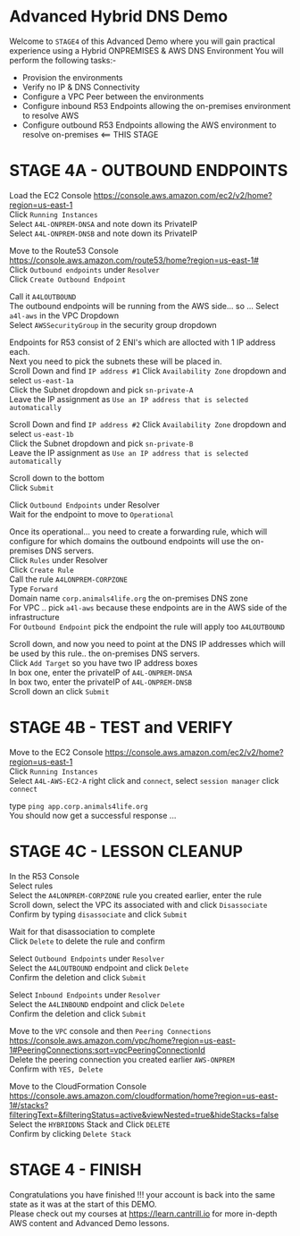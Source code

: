 # Advanced Hybrid DNS Demo  

Welcome to `STAGE4` of this Advanced Demo where you will gain practical experience using a Hybrid ONPREMISES & AWS DNS Environment
You will perform the following tasks:-  

- Provision the environments  
- Verify no IP & DNS Connectivity    
- Configure a VPC Peer between the environments  
- Configure inbound R53 Endpoints allowing the on-premises environment to resolve AWS   
- Configure outbound R53 Endpoints allowing the AWS environment to resolve on-premises <== THIS STAGE  

# STAGE 4A - OUTBOUND ENDPOINTS

Load the EC2 Console https://console.aws.amazon.com/ec2/v2/home?region=us-east-1  
Click `Running Instances`   
Select `A4L-ONPREM-DNSA` and note down its PrivateIP  
Select `A4L-ONPREM-DNSB` and note down its PrivateIP  



Move to the Route53 Console https://console.aws.amazon.com/route53/home?region=us-east-1#   
Click `Outbound endpoints`  under `Resolver`  
Click `Create Outbound Endpoint`  

Call it `A4LOUTBOUND`  
The outbound endpoints will be running from the AWS side... so ...
Select `a4l-aws` in the VPC Dropdown  
Select `AWSSecurityGroup` in the security group dropdown  

Endpoints for R53 consist of 2 ENI's which are allocted with 1 IP address each.  
Next you need to pick the subnets these will be placed in.  
Scroll Down and find `IP address #1`
Click `Availability Zone` dropdown and select `us-east-1a`  
Click the Subnet dropdown and pick `sn-private-A`  
Leave the IP assignment as `Use an IP address that is selected automatically`  

Scroll Down and find `IP address #2`
Click `Availability Zone` dropdown and select `us-east-1b`  
Click the Subnet dropdown and pick `sn-private-B`  
Leave the IP assignment as `Use an IP address that is selected automatically`  

Scroll down to the bottom  
Click `Submit`  

Click `Outbound Endpoints` under Resolver  
Wait for the endpoint to move to `Operational`  

Once its operational... you need to create a forwarding rule, which will configure for which domains the outbound endpoints will use the on-premises DNS servers.  
Click `Rules` under Resolver  
Click `Create Rule`    
Call the rule `A4LONPREM-CORPZONE`  
Type `Forward`  
Domain name `corp.animals4life.org` the on-premises DNS zone  
For VPC .. pick `a4l-aws` because these endpoints are in the AWS side of the infrastructure  
For `Outbound Endpoint` pick the endpoint the rule will apply too `A4LOUTBOUND`  

Scroll down, and now you need to point at the DNS IP addresses which will be used by this rule.. the on-premises DNS servers.  
Click `Add Target` so you have two IP address boxes  
In box one, enter the privateIP of `A4L-ONPREM-DNSA`  
In box two, enter the privateIP of `A4L-ONPREM-DNSB`  
Scroll down an click `Submit`  

# STAGE 4B - TEST and VERIFY

Move to the EC2 Console https://console.aws.amazon.com/ec2/v2/home?region=us-east-1  
Click `Running Instances`  
Select `A4L-AWS-EC2-A` right click and `connect`, select `session manager` click `connect`  

type `ping app.corp.animals4life.org`   
You should now get a successful response ...

# STAGE 4C - LESSON CLEANUP

In the R53 Console  
Select rules  
Select the `A4LONPREM-CORPZONE` rule you created earlier, enter the rule  
Scroll down, select the VPC its associated with and click `Disassociate` 
Confirm by typing `disassociate` and click `Submit`  

Wait for that disassociation to complete  
Click `Delete` to delete the rule and confirm  

Select `Outbound Endpoints` under `Resolver`  
Select the `A4LOUTBOUND` endpoint and click `Delete`  
Confirm the deletion and click `Submit`  

Select `Inbound Endpoints` under `Resolver`  
Select the `A4LINBOUND` endpoint and click `Delete`  
Confirm the deletion and click `Submit`  

Move to the `VPC` console and then `Peering Connections` https://console.aws.amazon.com/vpc/home?region=us-east-1#PeeringConnections:sort=vpcPeeringConnectionId  
Delete the peering connection you created earlier `AWS-ONPREM`  
Confirm with `YES, Delete`  

Move to the CloudFormation Console https://console.aws.amazon.com/cloudformation/home?region=us-east-1#/stacks?filteringText=&filteringStatus=active&viewNested=true&hideStacks=false  
Select the `HYBRIDDNS` Stack and Click `DELETE`  
Confirm by clicking `Delete Stack`  

# STAGE 4 - FINISH

Congratulations you have finished !!! your account is back into the same state as it was at the start of this DEMO.  
Please check out my courses at https://learn.cantrill.io for more in-depth AWS content and Advanced Demo lessons.  




